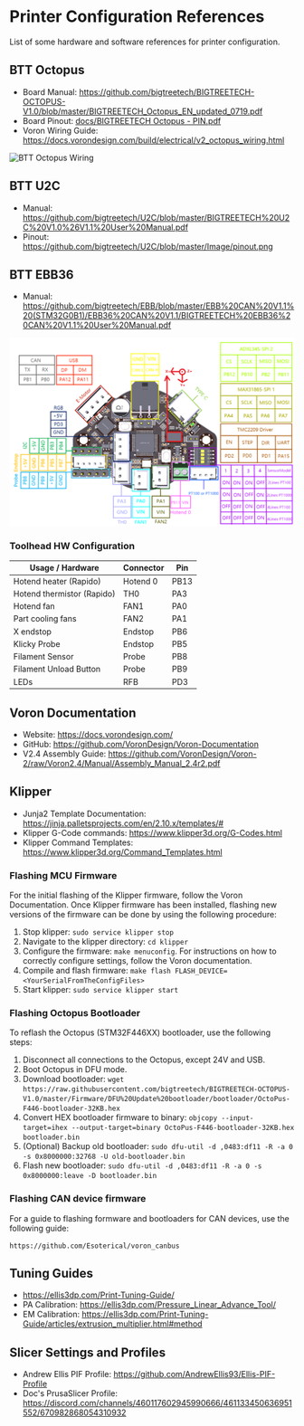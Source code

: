 # Printer Configuration References
List of some hardware and software references for printer configuration.

## BTT Octopus

- Board Manual: https://github.com/bigtreetech/BIGTREETECH-OCTOPUS-V1.0/blob/master/BIGTREETECH_Octopus_EN_updated_0719.pdf
- Board Pinout: [docs/BIGTREETECH Octopus - PIN.pdf](docs/BIGTREETECH%20Octopus%20-%20PIN.pdf)
- Voron Wiring Guide: https://docs.vorondesign.com/build/electrical/v2_octopus_wiring.html

![BTT Octopus Wiring](https://docs.vorondesign.com/build/electrical/images/v2_octopus_wiring.png)

## BTT U2C
-  Manual: https://github.com/bigtreetech/U2C/blob/master/BIGTREETECH%20U2C%20V1.0%26V1.1%20User%20Manual.pdf
- Pinout: https://github.com/bigtreetech/U2C/blob/master/Image/pinout.png

## BTT EBB36
- Manual: https://github.com/bigtreetech/EBB/blob/master/EBB%20CAN%20V1.1%20(STM32G0B1)/EBB36%20CAN%20V1.1/BIGTREETECH%20EBB36%20CAN%20V1.1%20User%20Manual.pdf

![EBB36 Pinout](/printer/docs/EBB36%20CAN%20V1.1&V1.2-PIN.png)

### Toolhead HW Configuration
| Usage / Hardware | Connector | Pin |
|-|-|-|
| Hotend heater (Rapido)| Hotend 0 | PB13 |
| Hotend thermistor (Rapido) | TH0 | PA3 |
| Hotend fan | FAN1 | PA0 |
| Part cooling fans | FAN2 | PA1 |
| X endstop | Endstop | PB6 |
| Klicky Probe | Endstop | PB5 |
| Filament Sensor | Probe | PB8 |
| Filament Unload Button | Probe | PB9 |
| LEDs | RFB | PD3 |

## Voron Documentation
- Website: https://docs.vorondesign.com/
- GitHub: https://github.com/VoronDesign/Voron-Documentation
- V2.4 Assembly Guide: https://github.com/VoronDesign/Voron-2/raw/Voron2.4/Manual/Assembly_Manual_2.4r2.pdf

## Klipper
- Junja2 Template Documentation: https://jinja.palletsprojects.com/en/2.10.x/templates/#
- Klipper G-Code commands: https://www.klipper3d.org/G-Codes.html
- Klipper Command Templates: https://www.klipper3d.org/Command_Templates.html

### Flashing MCU Firmware
For the initial flashing of the Klipper firmware, follow the Voron Documentation. Once Klipper firmware has been
installed, flashing new versions of the firmware can be done by using the following procedure:

1. Stop klipper: `sudo service klipper stop`
2. Navigate to the klipper directory: `cd klipper`
3. Configure the firmware: `make menuconfig`. For instructions on how to correctly configure settings, follow the
Voron documentation.
4. Compile and flash firmware: `make flash FLASH_DEVICE=<YourSerialFromTheConfigFiles>`
5. Start klipper: `sudo service klipper start`

### Flashing Octopus Bootloader
To reflash the Octopus (STM32F446XX) bootloader, use the following steps:

1. Disconnect all connections to the Octopus, except 24V and USB.
2. Boot Octopus in DFU mode.
3. Download bootloader:
`wget https://raw.githubusercontent.com/bigtreetech/BIGTREETECH-OCTOPUS-V1.0/master/Firmware/DFU%20Update%20bootloader/bootloader/OctoPus-F446-bootloader-32KB.hex`
4. Convert HEX bootloader firmware to binary:
`objcopy --input-target=ihex --output-target=binary OctoPus-F446-bootloader-32KB.hex bootloader.bin`
5. (Optional) Backup old bootloader:
`sudo dfu-util -d ,0483:df11 -R -a 0 -s 0x8000000:32768 -U old-bootloader.bin`
6. Flash new bootloader:
`sudo dfu-util -d ,0483:df11 -R -a 0 -s 0x8000000:leave -D bootloader.bin`

### Flashing CAN device firmware
For a guide to flashing formware and bootloaders for CAN devices, use the following
guide:

    https://github.com/Esoterical/voron_canbus

## Tuning Guides
- https://ellis3dp.com/Print-Tuning-Guide/
- PA Calibration: https://ellis3dp.com/Pressure_Linear_Advance_Tool/
- EM Calibration: https://ellis3dp.com/Print-Tuning-Guide/articles/extrusion_multiplier.html#method

## Slicer Settings and Profiles
- Andrew Ellis PIF Profile: https://github.com/AndrewEllis93/Ellis-PIF-Profile
- Doc's PrusaSlicer Profile: https://discord.com/channels/460117602945990666/461133450636951552/670982868054310932
